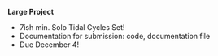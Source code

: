 **Large Project**
- 7ish min. Solo Tidal Cycles Set!
- Documentation for submission: code, documentation file
- Due December 4!
